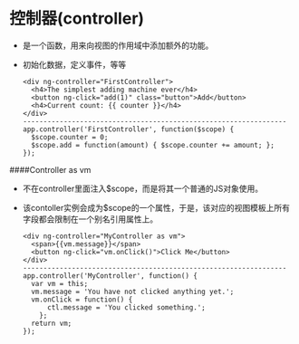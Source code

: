 # 控制器(controller)
* 是一个函数，用来向视图的作用域中添加额外的功能。
* 初始化数据，定义事件，等等

      <div ng-controller="FirstController">
        <h4>The simplest adding machine ever</h4>
        <button ng-click="add(1)" class="button">Add</button>
        <h4>Current count: {{ counter }}</h4>
      </div>
      -----------------------------------------------------------------
      app.controller('FirstController', function($scope) {
        $scope.counter = 0;
        $scope.add = function(amount) { $scope.counter += amount; };
      });
      
####Controller as vm
* 不在controller里面注入$scope，而是将其一个普通的JS对象使用。
* 该contoller实例会成为$scope的一个属性，于是，该对应的视图模板上所有字段都会限制在一个别名引用属性上。

      <div ng-controller="MyController as vm">
        <span>{{vm.message}}</span>
        <button ng-click="vm.onClick()">Click Me</button>
      </div>
      -----------------------------------------------------------------
      app.controller('MyController', function() {
        var vm = this;
        vm.message = 'You have not clicked anything yet.';
        vm.onClick = function() {
            ctl.message = 'You clicked something.';
          };
        return vm;  
      });